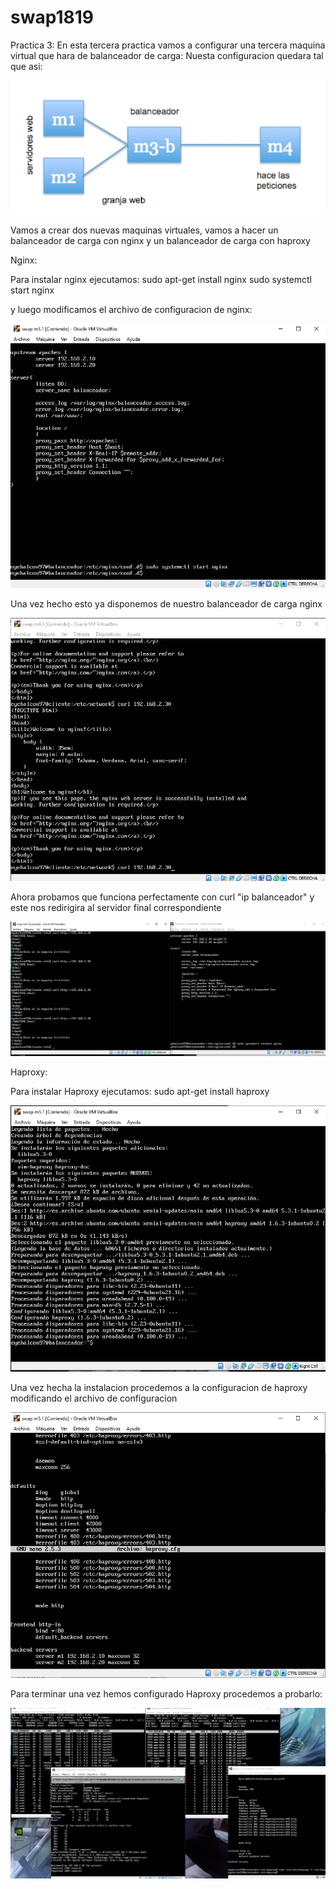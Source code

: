 # swap1819
Practica 3:
En esta tercera practica vamos a configurar una tercera maquina virtual que hara de balanceador de carga:
Nuesta configuracion quedara tal que asi:

![configuracion](./capturas/img3.1.png)

Vamos a crear dos nuevas maquinas virtuales, vamos a hacer un balanceador de carga con nginx y un balanceador de carga con haproxy

Nginx:

Para instalar nginx ejecutamos:
sudo apt-get install nginx
sudo systemctl start nginx

y luego modificamos el archivo de configuracion de nginx:

![confngix](./capturas/img3.2.png)

Una vez hecho esto ya disponemos de nuestro balanceador de carga nginx

![nginx](./capturas/img3.3.png)

Ahora probamos que funciona perfectamente con curl "ip balanceador" y este nos redirigira al servidor final correspondiente

![prueba](./capturas/img3.5.png)

Haproxy:

Para instalar Haproxy ejecutamos:
sudo apt-get install haproxy

![instalacionhaproxy](./capturas/img3.6.png)

Una vez hecha la instalacion procedemos a la configuracion de haproxy modificando el archivo de configuracion

![configuracionHaproxy](./capturas/img3.7.png)

Para terminar una vez hemos configurado Haproxy procedemos a probarlo:

![pruebahaproxy](./capturas/img3.8.png)